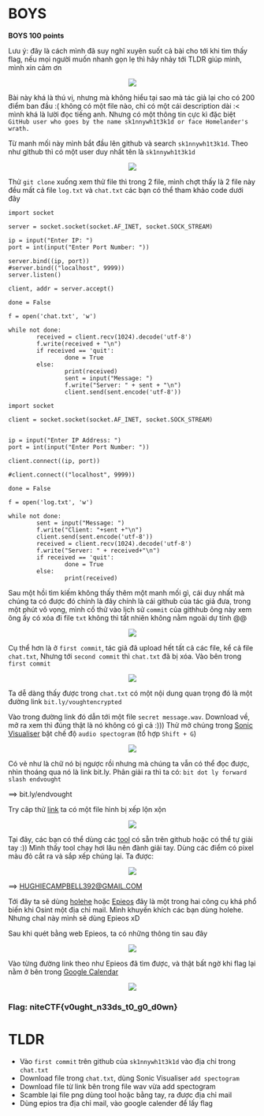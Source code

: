 BOYS
====
**BOYS 100 points**

Lưu ý: đây là cách mình đã suy nghĩ xuyên suốt cả bài cho tới khi tìm thấy flag, nếu mọi người muốn nhanh gọn lẹ thì hãy nhảy tới TLDR giúp mình, mình xin cảm ơn 
<p align="center">
  <img src="https://user-images.githubusercontent.com/100250271/209466678-96295e4d-dac8-46c3-9121-0d478c3259d1.png">
</p>

Bài này khá là thú vị, nhưng mà không hiểu tại sao mà tác giả lại cho có 200 điểm ban đầu :( không có một file nào, chỉ có một cái description dài :< mình khá là lười đọc tiếng anh. Nhưng có một thông tin cực kì đặc biệt `GitHub user who goes by the name sk1nnywh1t3k1d or face Homelander's wrath.` 

Từ manh mối này mình bắt đầu lên github và search `sk1nnywh1t3k1d`. Theo như github thì có một user duy nhất tên là `sk1nnywh1t3k1d`

<p align="center">
  <img src="https://user-images.githubusercontent.com/100250271/209466990-43fea380-a59d-40df-85b6-cb64a91c1489.png">
</p>

Thử `git clone` xuống xem thử file thì trong 2 file, mình chợt thấy là 2 file này đều mất cả file `log.txt` và `chat.txt` các bạn có thể tham khảo code dưới đây 

```
import socket

server = socket.socket(socket.AF_INET, socket.SOCK_STREAM)

ip = input("Enter IP: ")
port = int(input("Enter Port Number: "))

server.bind((ip, port))
#server.bind(("localhost", 9999))
server.listen()

client, addr = server.accept()

done = False

f = open('chat.txt', 'w')

while not done:
        received = client.recv(1024).decode('utf-8')
        f.write(received + "\n")
        if received == 'quit':
                done = True
        else:
                print(received)
                sent = input("Message: ")
                f.write("Server: " + sent + "\n")
                client.send(sent.encode('utf-8'))
```

```
import socket

client = socket.socket(socket.AF_INET, socket.SOCK_STREAM)


ip = input("Enter IP Address: ")
port = int(input("Enter Port Number: "))

client.connect((ip, port))

#client.connect(("localhost", 9999))

done = False

f = open('log.txt', 'w')

while not done:
        sent = input("Message: ")
        f.write("Client: "+sent +"\n")
        client.send(sent.encode('utf-8'))
        received = client.recv(1024).decode('utf-8')
        f.write("Server: " + received+"\n")
        if received == 'quit':
                done = True
        else:
                print(received)
```

Sau một hồi tìm kiếm không thấy thêm một manh mối gì, cái duy nhất mà chúng ta có được đó chính là đây chính là cái github của tác giả đưa, trong một phút vô vọng, mình cố thử vào lịch sử `commit` của githhub ông này xem ông ấy có xóa đi file `txt` không thì tất nhiên không nằm ngoài dự tính @@

<p align="center">
  <img src="https://user-images.githubusercontent.com/100250271/209467128-065f88cc-ed4c-452e-9df7-53b838f0fafc.png">
</p>

Cụ thể hơn là ở `first commit`, tác giả đã upload hết tất cả các file, kể cả file `chat.txt`, Nhưng tới `second commit` thì `chat.txt` đã bị xóa. Vào bên trong `first commit`

<p align="center">
  <img src="https://user-images.githubusercontent.com/100250271/209467247-fe50c790-d85c-4bb7-9c39-4cd1f41340cd.png">
</p>

Ta dễ dàng thấy được trong `chat.txt` có một nội dung quan trọng đó là một đường link `bit.ly/voughtencrypted`

Vào trong đường link đó dẫn tới một file `secret message.wav`. Download về, mở ra xem thì đúng thật là nó không có gì cả :))) Thử mở chúng trong [Sonic Visualiser](https://www.sonicvisualiser.org/) bật chế độ `audio spectogram` (tổ hợp `Shift + G`)
<p align="center">
  <img src="https://user-images.githubusercontent.com/100250271/209468432-7a162560-8da1-4ce5-bde7-1564d9042cf1.png">
</p>

Có vẻ như là chữ nó bị ngược rồi nhưng mà chúng ta vẫn có thể đọc được, nhìn thoáng qua nó là link bit.ly. Phân giải ra thì ta có: 
`bit dot ly forward slash endvought`

==> bit.ly/endvought

Try câp thử [link](https://mega.nz/file/hsMCTTbA#R0OmJ1voZocAsjhy5a_lU7nQyEuF0JheRDKowJm4SaY) ta có một file hình bị xếp lộn xộn
<p align="center">
  <img src="https://user-images.githubusercontent.com/100250271/209468562-f607fde1-d641-4478-bc6f-843c9dc05df9.png">
</p>

Tại đây, các bạn có thể dùng các [tool](https://github.com/nemanja-m/gaps) có sẵn trên github hoặc có thể tự giải tay :)) Mình thấy tool chạy hơi lâu nên đành giải tay. Dùng các điểm có pixel màu đỏ cắt ra và sắp xếp chúng lại. Ta được: 

<p align="center">
  <img src="https://user-images.githubusercontent.com/100250271/209468646-c651f74a-1d44-4968-8441-186060d2f206.png">
</p>

==> HUGHIECAMPBELL392@GMAIL.COM

Tới đây ta sẽ dùng [holehe](https://github.com/megadose/holehe) hoặc [Epieos](https://epieos.com/) đây là một trong hai công cụ khá phổ biến khi Osint một địa chỉ mail. Mình khuyến khích các bạn dùng holehe. Nhưng chal này mình sẽ dùng Epieos xD

Sau khi quét bằng web Epieos, ta có những thông tin sau đây 

<p align="center">
  <img src="https://user-images.githubusercontent.com/100250271/209468812-6d93decd-7f83-4f32-8fac-f3e9d8b95ed0.png">
</p>

Vào từng đường link theo như Epieos đã tìm được, và thật bất ngờ khi flag lại nằm ở bên trong [Google Calendar](https://calendar.google.com/calendar/u/0/embed?src=hughiecampbell392@gmail.com)

<p align="center">
  <img src="https://user-images.githubusercontent.com/100250271/209468897-80d271a3-c19d-4083-a3c6-d71c236750fe.png">
</p>

### Flag: 	niteCTF{v0ught_n33ds_t0_g0_d0wn}

TLDR
===
* Vào `first commit` trên github của `sk1nnywh1t3k1d` vào địa chỉ trong `chat.txt`
* Download file trong `chat.txt`, dùng Sonic Visualiser `add spectogram`
* Download file từ link bên trong file wav vừa add spectogram
* Scamble lại file png dùng tool hoặc bằng tay, ra được địa chỉ mail
* Dùng epios tra địa chỉ mail, vào google calender để lấy flag
